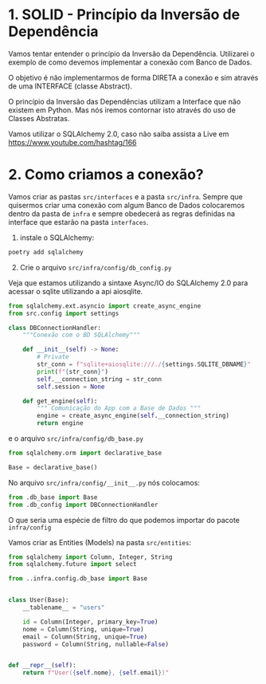 # 1. SOLID - Princípio da Inversão de Dependência

Vamos tentar entender o princípio da Inversão da Dependência. Utilizarei
o exemplo de como devemos implementar a conexão com Banco de Dados.

O objetivo é não implementarmos de forma DIRETA a conexão e sim através de uma INTERFACE (classe Abstract).

O princípio da Inversão das Dependências utilizam a Interface que não existem
em Python. Mas nós iremos contornar isto através do uso de Classes Abstratas.

Vamos utilizar o SQLAlchemy 2.0, caso não saiba assista a Live em https://www.youtube.com/hashtag/166


# 2. Como criamos a conexão?

Vamos criar as pastas `src/interfaces` e a pasta `src/infra`.
Sempre que quisermos criar uma conexão com algum Banco de Dados colocaremos
dentro da pasta de `infra` e sempre obedecerá as regras definidas na interface
que estarão na pasta `interfaces`.

1. instale o SQLAlchemy:

```s
poetry add sqlalchemy
```

2. Crie o arquivo `src/infra/config/db_config.py`

Veja que estamos utilizando a sintaxe Async/IO do SQLAlchemy 2.0
para acessar o sqlite utilizando a api aiosqlite.

```py
from sqlalchemy.ext.asyncio import create_async_engine
from src.config import settings

class DBConnectionHandler:
    """Conexão com o BD SQLAlchemy"""

    def __init__(self) -> None:
        # Private
        str_conn = f"sqlite+aiosqlite:///./{settings.SQLITE_DBNAME}"
        print(f"{str_conn}")
        self.__connection_string = str_conn
        self.session = None

    def get_engine(self):
        """ Comunicação do App com a Base de Dados """
        engine = create_async_engine(self.__connection_string)
        return engine

```

e o arquivo `src/infra/config/db_base.py`

```py
from sqlalchemy.orm import declarative_base

Base = declarative_base()
```

No arquivo `src/infra/config/__init__.py` nós colocamos:

```py
from .db_base import Base
from .db_config import DBConnectionHandler
```
O que seria uma espécie de filtro do que podemos importar do pacote `infra/config`

Vamos criar as Entities (Models) na pasta `src/entities`:

```py
from sqlalchemy import Column, Integer, String
from sqlalchemy.future import select

from ..infra.config.db_base import Base


class User(Base):
    __tablename__ = "users"

    id = Column(Integer, primary_key=True)
    nome = Column(String, unique=True)
    email = Column(String, unique=True)
    password = Column(String, nullable=False)


def __repr__(self):
    return f"User({self.nome}, {self.email})"

```
